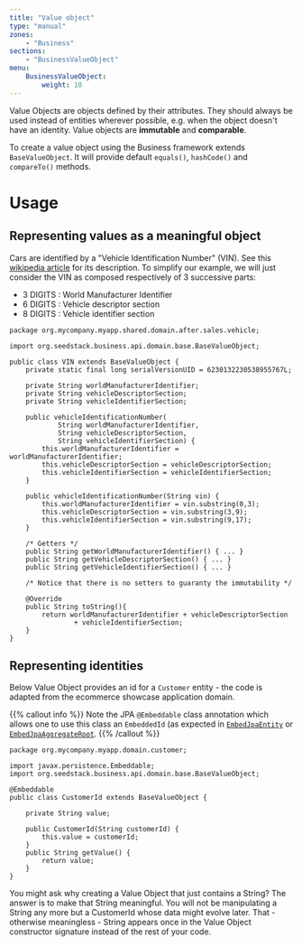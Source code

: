 ```yaml
---
title: "Value object"
type: "manual"
zones:
    - "Business"
sections:
    - "BusinessValueObject"
menu:
    BusinessValueObject:
        weight: 10
---
```


Value Objects are objects defined by their attributes. They should
always be used instead of entities wherever possible, e.g. when the
object doesn't have an identity. Value objects are **immutable** and
**comparable**.

To create a value object using the Business framework extends
`BaseValueObject`. It will provide default `equals()`, `hashCode()`
and `compareTo()` methods.

# Usage

## Representing values as a meaningful object

Cars are identified by a "Vehicle Identification Number" (VIN). See
this
[wikipedia article](http://en.wikipedia.org/wiki/Vehicle_Identification_Number#Components_of_the_VIN)
for its description. To simplify our example, we will just consider the VIN as composed respectively of 3 successive parts:

- 3 DIGITS : World Manufacturer Identifier
- 6 DIGITS : Vehicle descriptor section
- 8 DIGITS : Vehicle identifier section

```
package org.mycompany.myapp.shared.domain.after.sales.vehicle;

import org.seedstack.business.api.domain.base.BaseValueObject;

public class VIN extends BaseValueObject {
	private static final long serialVersionUID = 6230132230538955767L;

	private String worldManufacturerIdentifier;
    private String vehicleDescriptorSection;
    private String vehicleIdentifierSection;
   
	public vehicleIdentificationNumber(
            String worldManufacturerIdentifier,
			String vehicleDescriptorSection,
			String vehicleIdentifierSection) {
		this.worldManufacturerIdentifier = worldManufacturerIdentifier;
		this.vehicleDescriptorSection = vehicleDescriptorSection;
		this.vehicleIdentifierSection = vehicleIdentifierSection;
	}
	
	public vehicleIdentificationNumber(String vin) {
		this.worldManufacturerIdentifier = vin.substring(0,3);
		this.vehicleDescriptorSection = vin.substring(3,9);
		this.vehicleIdentifierSection = vin.substring(9,17);
	}

    /* Getters */
	public String getWorldManufacturerIdentifier() { ... }
	public String getVehicleDescriptorSection() { ... }
	public String getVehicleIdentifierSection() { ... }

    /* Notice that there is no setters to guaranty the immutability */

	@Override
	public String toString(){
		return worldManufacturerIdentifier + vehicleDescriptorSection
                + vehicleIdentifierSection;
	}
}

```

## Representing identities

Below Value Object provides an id for a `Customer` entity - the code is adapted from the ecommerce showcase application domain.

{{% callout info %}}
Note the JPA `@Embeddable` class annotation which allows one to use this class an `EmbeddedId` (as expected in [`EmbedJpaEntity`](#!/business-doc/hands-on-domain/aggregate-root#embedjpaentity) 
or [`EmbedJpaAggregateRoot`](#!/business-doc/hands-on-domain/aggregate-root#embedjpaaggregateroot).
{{% /callout %}}

```
package org.mycompany.myapp.domain.customer;

import javax.persistence.Embeddable;
import org.seedstack.business.api.domain.base.BaseValueObject;

@Embeddable
public class CustomerId extends BaseValueObject {

    private String value;
     
    public CustomerId(String customerId) {
        this.value = customerId;
    }
    public String getValue() {
        return value;
    }
}

```

You might ask why creating a Value Object
that just contains a String?  The answer is to make that String
meaningful. You will not be manipulating a String any more but a
CustomerId whose data might evolve later. That - otherwise
meaningless - String appears once in the Value Object constructor
signature instead of the rest of your code.
